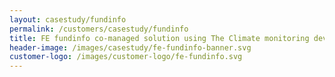 ```yaml
---
layout: casestudy/fundinfo
permalink: /customers/casestudy/fundinfo
title: FE fundinfo co-managed solution using The Climate monitoring devices
header-image: /images/casestudy/fe-fundinfo-banner.svg
customer-logo: /images/customer-logo/fe-fundinfo.svg
---
```

